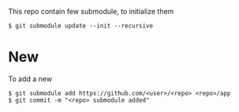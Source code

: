 This repo contain few submodule, to initialize them

    $ git submodule update --init --recursive

# New
To add a new

    $ git submodule add https://github.com/<user>/<repo> <repo>/app
    $ git commit -m "<repo> submodule added"
